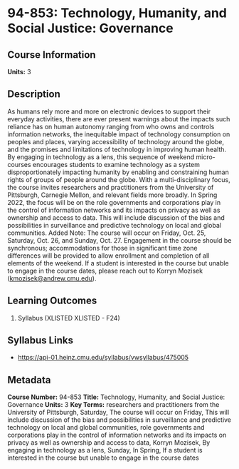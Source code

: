 # 94-853: Technology, Humanity, and Social Justice: Governance

## Course Information

**Units:** 3

## Description

As humans rely more and more on electronic devices to support their everyday activities, there are ever present warnings about the impacts such reliance has on human autonomy ranging from who owns and controls information networks, the inequitable impact of technology consumption on peoples and places, varying accessibility of technology around the globe, and the promises and limitations of technology in improving human health. By engaging in technology as a lens, this sequence of weekend micro-courses encourages students to examine technology as a system disproportionately impacting humanity by enabling and constraining human rights of groups of people around the globe. With a multi-disciplinary focus, the course invites researchers and practitioners from the University of Pittsburgh, Carnegie Mellon, and relevant fields more broadly. In Spring 2022, the focus will be on the role governments and corporations play in the control of information networks and its impacts on privacy as well as ownership and access to data. This will include discussion of the bias and possibilities in surveillance and predictive technology on local and global communities. Added Note: The course will occur on Friday, Oct. 25, Saturday, Oct. 26, and Sunday, Oct. 27. Engagement in the course should be synchronous; accommodations for those in significant time zone differences will be provided to allow enrollment and completion of all elements of the weekend. If a student is interested in the course but unable to engage in the course dates, please reach out to Korryn Mozisek (kmozisek@andrew.cmu.edu).

## Learning Outcomes

1. Syllabus (XLISTED XLISTED - F24)

## Syllabus Links

* https://api-01.heinz.cmu.edu/syllabus/vwsyllabus/475005

## Metadata

**Course Number:** 94-853
**Title:** Technology, Humanity, and Social Justice: Governance
**Units:** 3
**Key Terms:** researchers and practitioners from the University of Pittsburgh, Saturday, The course will occur on Friday, This will include discussion of the bias and possibilities in surveillance and predictive technology on local and global communities, role governments and corporations play in the control of information networks and its impacts on privacy as well as ownership and access to data, Korryn Mozisek, By engaging in technology as a lens, Sunday, In Spring, If a student is interested in the course but unable to engage in the course dates
